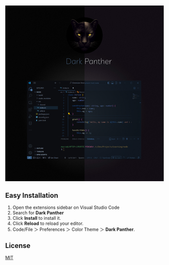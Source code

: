 
<div align="center">

![dark-panther-logotype](images/banner.jpg)

</div>


## Easy Installation

1. Open the extensions sidebar on Visual Studio Code
2. Search for **Dark Panther**
3. Click **Install** to install it.
4. Click **Reload** to reload your editor.
5. Code/File ＞ Preferences ＞ Color Theme ＞ **Dark Panther**.

## License

[MIT](https://github.com/marcosgomesneto/dark-panther/blob/main/LICENSE.md)

